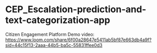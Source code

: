 # CEP_Escalation-prediction-and-text-categorization-app
Citizen Engagement Platform
Demo video: https://www.loom.com/share/6f00a28647e5411ab5bf87e663db4a9f?sid=44c15f13-2aaa-44b5-ba5c-55831ffee0d3
